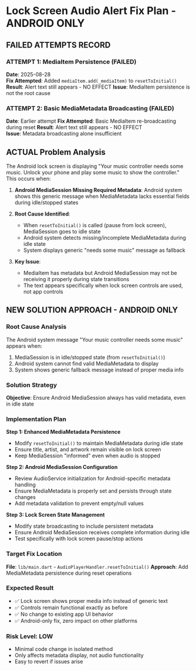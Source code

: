 # Lock Screen Audio Alert Fix Plan - ANDROID ONLY

## FAILED ATTEMPTS RECORD

### ATTEMPT 1: MediaItem Persistence (FAILED)
**Date**: 2025-08-28  
**Fix Attempted**: Added `mediaItem.add(_mediaItem)` to `resetToInitial()`
**Result**: Alert text still appears - NO EFFECT
**Issue**: MediaItem persistence is not the root cause

### ATTEMPT 2: Basic MediaMetadata Broadcasting (FAILED)
**Date**: Earlier attempt
**Fix Attempted**: Basic MediaItem re-broadcasting during reset
**Result**: Alert text still appears - NO EFFECT  
**Issue**: Metadata broadcasting alone insufficient

## ACTUAL Problem Analysis

The Android lock screen is displaying "Your music controller needs some music. Unlock your phone and play some music to show the controller." This occurs when:

1. **Android MediaSession Missing Required Metadata**: Android system shows this generic message when MediaMetadata lacks essential fields during idle/stopped states

2. **Root Cause Identified**: 
   - When `resetToInitial()` is called (pause from lock screen), MediaSession goes to idle state
   - Android system detects missing/incomplete MediaMetadata during idle state
   - System displays generic "needs some music" message as fallback

3. **Key Issue**: 
   - MediaItem has metadata but Android MediaSession may not be receiving it properly during state transitions
   - The text appears specifically when lock screen controls are used, not app controls

## NEW SOLUTION APPROACH - ANDROID ONLY

### Root Cause Analysis
The Android system message "Your music controller needs some music" appears when:
1. MediaSession is in idle/stopped state (from `resetToInitial()`)
2. Android system cannot find valid MediaMetadata to display
3. System shows generic fallback message instead of proper media info

### Solution Strategy
**Objective**: Ensure Android MediaSession always has valid metadata, even in idle state

### Implementation Plan

**Step 1: Enhanced MediaMetadata Persistence**
- Modify `resetToInitial()` to maintain MediaMetadata during idle state
- Ensure title, artist, and artwork remain visible on lock screen
- Keep MediaSession "informed" even when audio is stopped

**Step 2: Android MediaSession Configuration**
- Review AudioService initialization for Android-specific metadata handling
- Ensure MediaMetadata is properly set and persists through state changes
- Add metadata validation to prevent empty/null values

**Step 3: Lock Screen State Management**
- Modify state broadcasting to include persistent metadata
- Ensure Android MediaSession receives complete information during idle
- Test specifically with lock screen pause/stop actions

### Target Fix Location
**File**: `lib/main.dart` - `AudioPlayerHandler.resetToInitial()`
**Approach**: Add MediaMetadata persistence during reset operations

### Expected Result
- ✅ Lock screen shows proper media info instead of generic text
- ✅ Controls remain functional exactly as before  
- ✅ No change to existing app UI behavior
- ✅ Android-only fix, zero impact on other platforms

### Risk Level: LOW
- Minimal code change in isolated method
- Only affects metadata display, not audio functionality
- Easy to revert if issues arise

